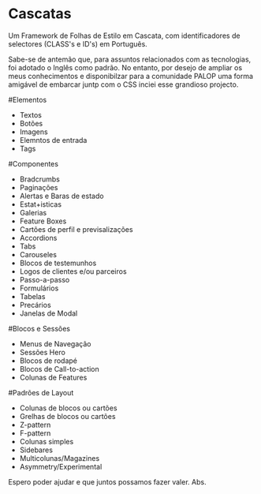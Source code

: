 # Cascatas
Um Framework de Folhas de Estilo em Cascata, com identificadores de selectores (CLASS's e ID's) em Português.

Sabe-se de antemão que, para assuntos relacionados com as tecnologias, foi adotado o Inglês como padrão. No entanto, por desejo de ampliar os meus conhecimentos e disponibilzar para a comunidade PALOP uma forma amigável de embarcar juntp com o CSS inciei esse grandioso projecto.

#Elementos
 - Textos
 - Botões
 - Imagens
 - Elemntos de entrada
 - Tags

#Componentes
 - Bradcrumbs
 - Paginações
 - Alertas e Baras de estado
 - Estat+isticas
 - Galerias
 - Feature Boxes
 - Cartões de perfil e previsalizações
 - Accordions
 - Tabs
 - Carouseles
 - Blocos de testemunhos
 - Logos de clientes e/ou parceiros
 - Passo-a-passo
 - Formulários
 - Tabelas
 - Precários
 - Janelas de Modal 

#Blocos e Sessões
 - Menus de Navegação
 - Sessões Hero
 - Blocos de rodapé
 - Blocos de Call-to-action
 - Colunas de Features

#Padrões de Layout
 - Colunas de blocos ou cartões
 - Grelhas de blocos ou cartões
 - Z-pattern
 - F-pattern
 - Colunas simples
 - Sidebares
 - Multicolunas/Magazines
 - Asymmetry/Experimental 



Espero poder ajudar e que juntos possamos fazer valer.
Abs.
